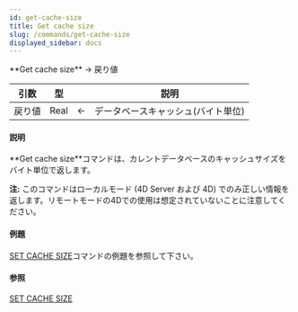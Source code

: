 ```yaml
---
id: get-cache-size
title: Get cache size
slug: /commands/get-cache-size
displayed_sidebar: docs
---
```


<!--REF #_command_.Get cache size.Syntax-->**Get cache size**  -> 戻り値<!-- END REF-->
<!--REF #_command_.Get cache size.Params-->
| 引数 | 型 |  | 説明 |
| --- | --- | --- | --- |
| 戻り値 | Real | &larr; | データベースキャッシュ(バイト単位) |

<!-- END REF-->

#### 説明 

<!--REF #_command_.Get cache size.Summary-->**Get cache size**コマンドは、カレントデータベースのキャッシュサイズをバイト単位で返します。<!-- END REF-->

**注:** このコマンドはローカルモード (4D Server および 4D) でのみ正しい情報を返します。リモートモードの4Dでの使用は想定されていないことに注意してください。

#### 例題 

[SET CACHE SIZE](set-cache-size.md)コマンドの例題を参照して下さい。

#### 参照 

[SET CACHE SIZE](set-cache-size.md)  